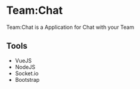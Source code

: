 <h1>Team:Chat</h1>

Team:Chat is a Application for Chat with your Team

<h2>Tools</h2>

- VueJS
- NodeJS
- Socket.io
- Bootstrap